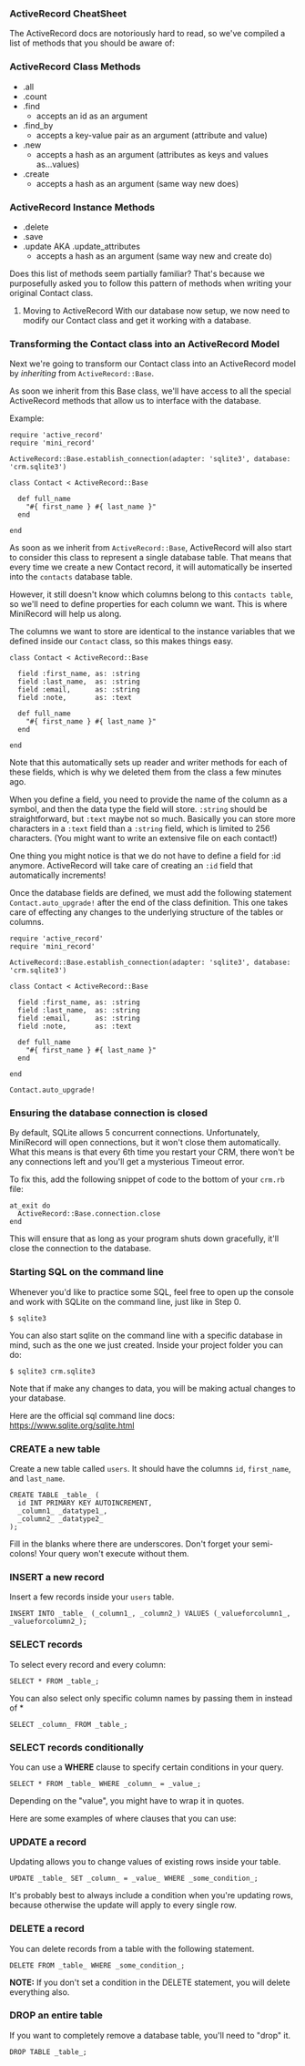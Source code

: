 ### ActiveRecord CheatSheet
The ActiveRecord docs are notoriously hard to read, so we've compiled a list of methods that you should be aware of:

### ActiveRecord Class Methods
- .all
- .count
- .find
  - accepts an id as an argument
- .find_by
  - accepts a key-value pair as an argument (attribute and value)
- .new
  - accepts a hash as an argument (attributes as keys and values as...values)
- .create
  - accepts a hash as an argument (same way new does)

### ActiveRecord Instance Methods
- .delete
- .save
- .update AKA .update_attributes
  - accepts a hash as an argument (same way new and create do)

Does this list of methods seem partially familiar? That's because we purposefully asked you to follow this pattern of methods when writing your original Contact class.

1.  Moving to ActiveRecord
With our database now setup, we now need to modify our Contact class and get it working with a database.

### Transforming the Contact class into an ActiveRecord Model
Next we're going to transform our Contact class into an ActiveRecord model by *inheriting* from ```ActiveRecord::Base```.

As soon we inherit from this Base class, we'll have access to all the special ActiveRecord methods that allow us to interface with the database.

Example:

```
require 'active_record'
require 'mini_record'

ActiveRecord::Base.establish_connection(adapter: 'sqlite3', database: 'crm.sqlite3')

class Contact < ActiveRecord::Base

  def full_name
    "#{ first_name } #{ last_name }"
  end

end
```

As soon as we inherit from ```ActiveRecord::Base```, ActiveRecord will also start to consider this class to represent a single database table. That means that every time we create a new Contact record, it will automatically be inserted into the ```contacts``` database table.

However, it still doesn't know which columns belong to this ```contacts table```, so we'll need to define properties for each column we want. This is where MiniRecord will help us along.

The columns we want to store are identical to the instance variables that we defined inside our ```Contact``` class, so this makes things easy.

```
class Contact < ActiveRecord::Base

  field :first_name, as: :string
  field :last_name,  as: :string
  field :email,      as: :string
  field :note,       as: :text

  def full_name
    "#{ first_name } #{ last_name }"
  end

end
```

Note that this automatically sets up reader and writer methods for each of these fields, which is why we deleted them from the class a few minutes ago.

When you define a field, you need to provide the name of the column as a symbol, and then the data type the field will store. ```:string``` should be straightforward, but ```:text``` maybe not so much. Basically you can store more characters in a ```:text``` field than a ```:string``` field, which is limited to 256 characters. (You might want to write an extensive file on each contact!)

One thing you might notice is that we do not have to define a field for :id anymore. ActiveRecord will take care of creating an ```:id``` field that automatically increments!

Once the database fields are defined, we must add the following statement ```Contact.auto_upgrade!``` after the end of the class definition. This one takes care of effecting any changes to the underlying structure of the tables or columns.

```
require 'active_record'
require 'mini_record'

ActiveRecord::Base.establish_connection(adapter: 'sqlite3', database: 'crm.sqlite3')

class Contact < ActiveRecord::Base

  field :first_name, as: :string
  field :last_name,  as: :string
  field :email,      as: :string
  field :note,       as: :text

  def full_name
    "#{ first_name } #{ last_name }"
  end

end

Contact.auto_upgrade!
```

### Ensuring the database connection is closed
By default, SQLite allows 5 concurrent connections. Unfortunately, MiniRecord will open connections, but it won't close them automatically. What this means is that every 6th time you restart your CRM, there won't be any connections left and you'll get a mysterious Timeout error.

To fix this, add the following snippet of code to the bottom of your ```crm.rb``` file:

```
at_exit do
  ActiveRecord::Base.connection.close
end
```

This will ensure that as long as your program shuts down gracefully, it'll close the connection to the database.


### Starting SQL on the command line
Whenever you'd like to practice some SQL, feel free to open up the console and work with SQLite on the command line, just like in Step 0.

```
$ sqlite3
```

You can also start sqlite on the command line with a specific database in mind, such as the one we just created. Inside your project folder you can do:

```
$ sqlite3 crm.sqlite3
```

Note that if make any changes to data, you will be making actual changes to your database.

Here are the official sql command line docs: https://www.sqlite.org/sqlite.html

### CREATE a new table
Create a new table called ```users```. It should have the columns ```id```, ```first_name```, and ```last_name```.

```
CREATE TABLE _table_ (
  id INT PRIMARY KEY AUTOINCREMENT,
  _column1_ _datatype1_,
  _column2_ _datatype2_
);
```

Fill in the blanks where there are underscores. Don't forget your semi-colons! Your query won't execute without them.

### INSERT a new record
Insert a few records inside your ```users``` table.

```
INSERT INTO _table_ (_column1_, _column2_) VALUES (_valueforcolumn1_, _valueforcolumn2_);
```

### SELECT records
To select every record and every column:

```
SELECT * FROM _table_;
```

You can also select only specific column names by passing them in instead of *

```
SELECT _column_ FROM _table_;
```

### SELECT records conditionally
You can use a **WHERE** clause to specify certain conditions in your query.

```
SELECT * FROM _table_ WHERE _column_ = _value_;
```
Depending on the "value", you might have to wrap it in quotes.

Here are some examples of where clauses that you can use:

### UPDATE a record
Updating allows you to change values of existing rows inside your table.

```
UPDATE _table_ SET _column_ = _value_ WHERE _some_condition_;
```

It's probably best to always include a condition when you're updating rows, because otherwise the update will apply to every single row.

### DELETE a record
You can delete records from a table with the following statement.

```
DELETE FROM _table_ WHERE _some_condition_;
```

**NOTE:** If you don't set a condition in the DELETE statement, you will delete everything also.

### DROP an entire table
If you want to completely remove a database table, you'll need to "drop" it.

```
DROP TABLE _table_;
```
